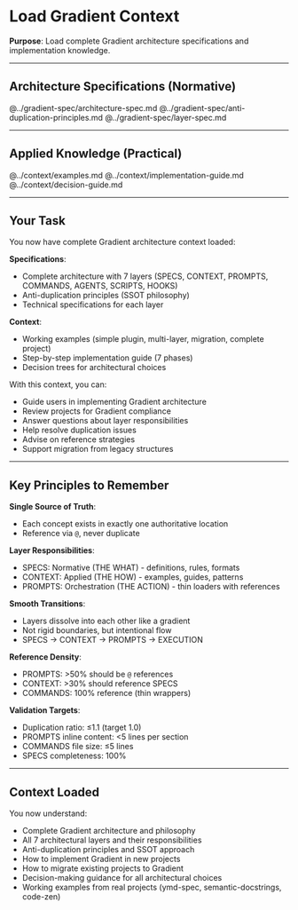 # Load Gradient Context

**Purpose**: Load complete Gradient architecture specifications and implementation knowledge.

---

## Architecture Specifications (Normative)

@../gradient-spec/architecture-spec.md
@../gradient-spec/anti-duplication-principles.md
@../gradient-spec/layer-spec.md

---

## Applied Knowledge (Practical)

@../context/examples.md
@../context/implementation-guide.md
@../context/decision-guide.md

---

## Your Task

You now have complete Gradient architecture context loaded:

**Specifications**:
- Complete architecture with 7 layers (SPECS, CONTEXT, PROMPTS, COMMANDS, AGENTS, SCRIPTS, HOOKS)
- Anti-duplication principles (SSOT philosophy)
- Technical specifications for each layer

**Context**:
- Working examples (simple plugin, multi-layer, migration, complete project)
- Step-by-step implementation guide (7 phases)
- Decision trees for architectural choices

With this context, you can:
- Guide users in implementing Gradient architecture
- Review projects for Gradient compliance
- Answer questions about layer responsibilities
- Help resolve duplication issues
- Advise on reference strategies
- Support migration from legacy structures

---

## Key Principles to Remember

**Single Source of Truth**:
- Each concept exists in exactly one authoritative location
- Reference via `@`, never duplicate

**Layer Responsibilities**:
- SPECS: Normative (THE WHAT) - definitions, rules, formats
- CONTEXT: Applied (THE HOW) - examples, guides, patterns
- PROMPTS: Orchestration (THE ACTION) - thin loaders with references

**Smooth Transitions**:
- Layers dissolve into each other like a gradient
- Not rigid boundaries, but intentional flow
- SPECS → CONTEXT → PROMPTS → EXECUTION

**Reference Density**:
- PROMPTS: >50% should be `@` references
- CONTEXT: >30% should reference SPECS
- COMMANDS: 100% reference (thin wrappers)

**Validation Targets**:
- Duplication ratio: ≤1.1 (target 1.0)
- PROMPTS inline content: <5 lines per section
- COMMANDS file size: ≤5 lines
- SPECS completeness: 100%

---

## Context Loaded

You now understand:
- Complete Gradient architecture and philosophy
- All 7 architectural layers and their responsibilities
- Anti-duplication principles and SSOT approach
- How to implement Gradient in new projects
- How to migrate existing projects to Gradient
- Decision-making guidance for all architectural choices
- Working examples from real projects (ymd-spec, semantic-docstrings, code-zen)
